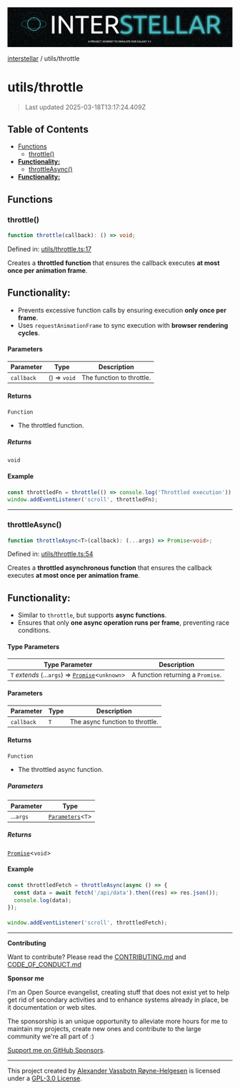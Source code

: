 <div>
  <img alt="SPECCER logo" src="https://raw.githubusercontent.com/phun-ky/interstellar/main/public/interstellar-header.png" style="max-height:120px;" />
</div>

[interstellar](../README.md) / utils/throttle

# utils/throttle

> Last updated 2025-03-18T13:17:24.409Z

## Table of Contents

- [Functions](#functions)
  - [throttle()](#throttle)
- [**Functionality:**](#functionality)
  - [throttleAsync()](#throttleasync)
- [**Functionality:**](#functionality-1)

## Functions

### throttle()

```ts
function throttle(callback): () => void;
```

Defined in:
[utils/throttle.ts:17](https://github.com/phun-ky/interstellar/blob/main/src/utils/throttle.ts#L17)

Creates a **throttled function** that ensures the callback executes **at most
once per animation frame**.

## **Functionality:**

- Prevents excessive function calls by ensuring execution **only once per
  frame**.
- Uses `requestAnimationFrame` to sync execution with **browser rendering
  cycles**.

#### Parameters

| Parameter  | Type         | Description               |
| ---------- | ------------ | ------------------------- |
| `callback` | () => `void` | The function to throttle. |

#### Returns

`Function`

- The throttled function.

##### Returns

`void`

#### Example

```ts
const throttledFn = throttle(() => console.log('Throttled execution'));
window.addEventListener('scroll', throttledFn);
```

---

### throttleAsync()

```ts
function throttleAsync<T>(callback): (...args) => Promise<void>;
```

Defined in:
[utils/throttle.ts:54](https://github.com/phun-ky/interstellar/blob/main/src/utils/throttle.ts#L54)

Creates a **throttled asynchronous function** that ensures the callback executes
**at most once per animation frame**.

## **Functionality:**

- Similar to `throttle`, but supports **async functions**.
- Ensures that only **one async operation runs per frame**, preventing race
  conditions.

#### Type Parameters

| Type Parameter                                                                                                                           | Description                       |
| ---------------------------------------------------------------------------------------------------------------------------------------- | --------------------------------- |
| `T` _extends_ (...`args`) => [`Promise`](https://developer.mozilla.org/docs/Web/JavaScript/Reference/Global_Objects/Promise)\<`unknown`> | A function returning a `Promise`. |

#### Parameters

| Parameter  | Type | Description                     |
| ---------- | ---- | ------------------------------- |
| `callback` | `T`  | The async function to throttle. |

#### Returns

`Function`

- The throttled async function.

##### Parameters

| Parameter | Type                                                                                                 |
| --------- | ---------------------------------------------------------------------------------------------------- |
| ...`args` | [`Parameters`](https://www.typescriptlang.org/docs/handbook/utility-types.html#parameterstype)\<`T`> |

##### Returns

[`Promise`](https://developer.mozilla.org/docs/Web/JavaScript/Reference/Global_Objects/Promise)\<`void`>

#### Example

```ts
const throttledFetch = throttleAsync(async () => {
  const data = await fetch('/api/data').then((res) => res.json());
  console.log(data);
});

window.addEventListener('scroll', throttledFetch);
```

---

**Contributing**

Want to contribute? Please read the
[CONTRIBUTING.md](https://github.com/phun-ky/interstellar/blob/main/CONTRIBUTING.md)
and
[CODE_OF_CONDUCT.md](https://github.com/phun-ky/interstellar/blob/main/CODE_OF_CONDUCT.md)

**Sponsor me**

I'm an Open Source evangelist, creating stuff that does not exist yet to help
get rid of secondary activities and to enhance systems already in place, be it
documentation or web sites.

The sponsorship is an unique opportunity to alleviate more hours for me to
maintain my projects, create new ones and contribute to the large community
we're all part of :)

[Support me on GitHub Sponsors](https://github.com/sponsors/phun-ky).

---

This project created by [Alexander Vassbotn Røyne-Helgesen](http://phun-ky.net)
is licensed under a
[GPL-3.0 License](https://choosealicense.com/licenses/gpl-3.0/).
